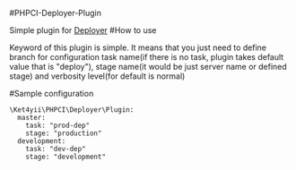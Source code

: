 #PHPCI-Deployer-Plugin

Simple plugin for [Deployer](http://deployer.org)
#How to use

Keyword of this plugin is simple. It means that you just need to define branch 
for configuration task name(if there is no task, plugin takes 
default value that is "deploy"), stage name(it would be just server name or defined stage)
and verbosity level(for default is normal)

#Sample configuration
```
\Ket4yii\PHPCI\Deployer\Plugin:
  master:
    task: "prod-dep"
    stage: "production" 
  development:
    task: "dev-dep"
    stage: "development"
```
